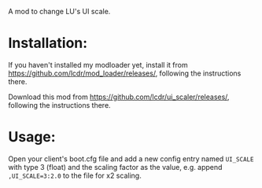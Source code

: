 A mod to change LU's UI scale.

# Installation:

If you haven't installed my modloader yet, install it from https://github.com/lcdr/mod_loader/releases/, following the instructions there.

Download this mod from https://github.com/lcdr/ui_scaler/releases/, following the instructions there.

# Usage:

Open your client's boot.cfg file and add a new config entry named `UI_SCALE` with type 3 (float) and the scaling factor as the value, e.g. append `,UI_SCALE=3:2.0` to the file for x2 scaling.
